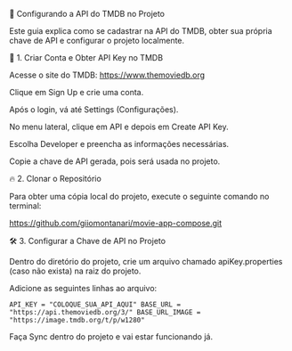 📌 Configurando a API do TMDB no Projeto

Este guia explica como se cadastrar na API do TMDB, obter sua própria chave de API e configurar o projeto localmente.

🚀 1. Criar Conta e Obter API Key no TMDB

Acesse o site do TMDB: https://www.themoviedb.org

Clique em Sign Up e crie uma conta.

Após o login, vá até Settings (Configurações).

No menu lateral, clique em API e depois em Create API Key.

Escolha Developer e preencha as informações necessárias.

Copie a chave de API gerada, pois será usada no projeto.

🔥 2. Clonar o Repositório

Para obter uma cópia local do projeto, execute o seguinte comando no terminal:

https://github.com/giiomontanari/movie-app-compose.git

🛠 3. Configurar a Chave de API no Projeto

Dentro do diretório do projeto, crie um arquivo chamado apiKey.properties (caso não exista)
na raiz do projeto.

Adicione as seguintes linhas ao arquivo:

`API_KEY = "COLOQUE_SUA_API_AQUI"
BASE_URL = "https://api.themoviedb.org/3/"
BASE_URL_IMAGE = "https://image.tmdb.org/t/p/w1280"`

Faça Sync dentro do projeto e vai estar funcionando já.